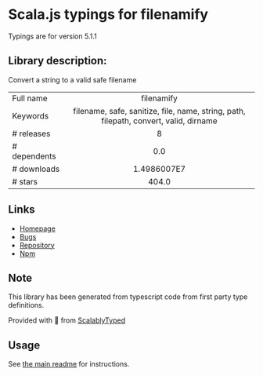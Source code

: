 
# Scala.js typings for filenamify

Typings are for version 5.1.1

## Library description:
Convert a string to a valid safe filename

|                    |                 |
| ------------------ | :-------------: |
| Full name          | filenamify |
| Keywords           | filename, safe, sanitize, file, name, string, path, filepath, convert, valid, dirname |
| # releases         | 8 |
| # dependents       | 0.0 |
| # downloads        | 1.4986007E7 |
| # stars            | 404.0 |

## Links
- [Homepage](https://github.com/sindresorhus/filenamify#readme)
- [Bugs](https://github.com/sindresorhus/filenamify/issues)
- [Repository](https://github.com/sindresorhus/filenamify)
- [Npm](https://www.npmjs.com/package/filenamify)
    


## Note
This library has been generated from typescript code from first party type definitions.

Provided with :purple_heart: from [ScalablyTyped](https://github.com/oyvindberg/ScalablyTyped)

## Usage
See [the main readme](../../readme.md) for instructions.


